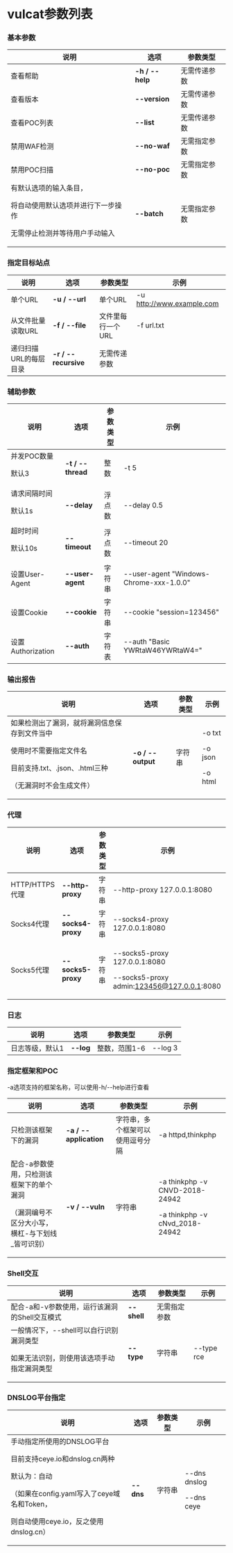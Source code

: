 # vulcat参数列表

### 基本参数

|说明|选项|参数类型|
|---|---|---|
|查看帮助|**-h / --help**|无需传递参数|
|查看版本|**--version**|无需传递参数|
|查看POC列表|**--list**|无需传递参数|
|禁用WAF检测|**--no-waf**|无需指定参数|
|禁用POC扫描|**--no-poc**|无需指定参数|
|有默认选项的输入条目，<p>将自动使用默认选项并进行下一步操作</p><p>无需停止检测并等待用户手动输入</p>|**--batch**|无需指定参数|

### 指定目标站点

|说明|选项|参数类型|示例|
|---|---|---|---|
|单个URL|**-u / --url**|单个URL|-u http://www.example.com|
|从文件批量读取URL|**-f / --file**|文件里每行一个URL|-f url.txt|
|递归扫描URL的每层目录|**-r / --recursive**|无需传递参数|

### 辅助参数

|说明|选项|参数类型|示例|
|---|---|---|---|
|并发POC数量<p>默认3</p>|**-t / --thread**|整数|-t 5|
|请求间隔时间<p>默认1s</p>|**--delay**|浮点数|--delay 0.5|
|超时时间<p>默认10s</p>|**--timeout**|浮点数|--timeout 20|
|设置User-Agent|**--user-agent**|字符串|--user-agent "Windows-Chrome-xxx-1.0.0"|
|设置Cookie|**--cookie**|字符串|--cookie "session=123456"|
|设置Authorization|**--auth**|字符表|--auth "Basic YWRtaW46YWRtaW4="|

### 输出报告

|说明|选项|参数类型|示例|
|---|---|---|---|
|如果检测出了漏洞，就将漏洞信息保存到文件当中<p>使用时不需要指定文件名</p><p>目前支持.txt、.json、.html三种</p><p>（无漏洞时不会生成文件）</p>|**-o / --output**|字符串|<p>-o txt</p><p>-o json</p><p>-o html</p>|

### 代理

|说明|选项|参数类型|示例|
|---|---|---|---|
|HTTP/HTTPS代理|**--http-proxy**|字符串|--http-proxy 127.0.0.1:8080|
|Socks4代理|**--socks4-proxy**|字符串|--socks4-proxy 127.0.0.1:8080|
|Socks5代理|**--socks5-proxy**|字符串|<p>--socks5-proxy 127.0.0.1:8080</p><p>--socks5-proxy admin:123456@127.0.0.1:8080</p>

### 日志

|说明|选项|参数类型|示例|
|---|---|---|---|
|日志等级，默认1|**--log**|整数，范围1-6|--log 3|

### 指定框架和POC

-a选项支持的框架名称，可以使用-h/--help进行查看

|说明|选项|参数类型|示例|
|---|---|---|---|
|只检测该框架下的漏洞|**-a / --application**|字符串，多个框架可以使用逗号分隔|-a httpd,thinkphp
|配合-a参数使用，只检测该框架下的单个漏洞<p>（漏洞编号不区分大小写，横杠-与下划线_皆可识别）</p>|**-v / --vuln**|字符串|<p>-a thinkphp -v CNVD-2018-24942</p><p>-a thinkphp -v cNvd_2018-24942</p>|

### Shell交互

|说明|选项|参数类型|示例|
|---|---|---|---|
|配合-a和-v参数使用，运行该漏洞的Shell交互模式|**--shell**|无需指定参数|
|一般情况下，--shell可以自行识别漏洞类型<p>如果无法识别，则使用该选项手动指定漏洞类型</p>|**--type**|字符串|--type rce|

### DNSLOG平台指定

|说明|选项|参数类型|示例|
|---|---|---|---|
|手动指定所使用的DNSLOG平台<p>目前支持ceye.io和dnslog.cn两种</p><p>默认为：自动</p><p>（如果在config.yaml写入了ceye域名和Token，</p><p>则自动使用ceye.io，反之使用dnslog.cn）</p>|**--dns**|字符串|<p>--dns dnslog</p><p>--dns ceye</p>|
